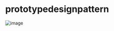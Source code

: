 # prototypedesignpattern

![image](https://github.com/user-attachments/assets/bb3d559f-ade8-4abe-a27d-bce4626c26c9)
